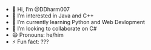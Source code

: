 - 👋 Hi, I’m @DDharm007
- 👀 I’m interested in Java and C++
- 🌱 I’m currently learning Python and Web Devlopment
- 💞️ I’m looking to collaborate on C# 
- 😄 Pronouns: he/him
- ⚡ Fun fact: ???

<!---
DDharm007/DDharm007 is a ✨ special ✨ repository because its `README.md` (this file) appears on your GitHub profile.
You can click the Preview link to take a look at your changes.
--->
